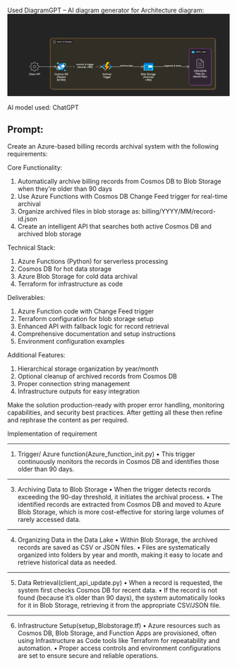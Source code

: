 Used  DiagramGPT – AI diagram generator for Architecture diagram:
 ![Architecture Diagram](https://github.com/ashish2410pr/CosmoDB/blob/main/Architecture_diagram.png)

AI model used: ChatGPT

Prompt:
------------
Create an Azure-based billing records archival system with the following requirements:

Core Functionality:
1.	Automatically archive billing records from Cosmos DB to Blob Storage when they're older than 90 days
2.	Use Azure Functions with Cosmos DB Change Feed trigger for real-time archival
3.	Organize archived files in blob storage as: billing/YYYY/MM/record-id.json
4.	Create an intelligent API that searches both active Cosmos DB and archived blob storage

Technical Stack:
1.	Azure Functions (Python) for serverless processing
2.	Cosmos DB for hot data storage
3.	Azure Blob Storage for cold data archival
4.	Terraform for infrastructure as code

Deliverables:
1.	Azure Function code with Change Feed trigger
2.	Terraform configuration for blob storage setup
3.	Enhanced API with fallback logic for record retrieval
4.	Comprehensive documentation and setup instructions
5.	Environment configuration examples
   
Additional Features:
1.	Hierarchical storage organization by year/month
2.	Optional cleanup of archived records from Cosmos DB
3.	Proper connection string management
4.	Infrastructure outputs for easy integration

Make the solution production-ready with proper error handling, monitoring capabilities, and security best practices.
After getting all these then refine and rephrase the content as per required.



Implementation of requirement
________________________________________
1. Trigger/ Azure function(Azure_function_init.py)
•	This trigger continuously monitors the records in Cosmos DB and identifies those older than 90 days.
________________________________________
3. Archiving Data to Blob Storage
•	When the trigger detects records exceeding the 90-day threshold, it initiates the archival process.
•	The identified records are extracted from Cosmos DB and moved to Azure Blob Storage, which is more cost-effective for storing large volumes of rarely accessed data.
________________________________________
4. Organizing Data in the Data Lake
•	Within Blob Storage, the archived records are saved as CSV or JSON files.
•	Files are systematically organized into folders by year and month, making it easy to locate and retrieve historical data as needed.
________________________________________
5. Data Retrieval(client_api_update.py)
•	When a record is requested, the system first checks Cosmos DB for recent data.
•	If the record is not found (because it’s older than 90 days), the system automatically looks for it in Blob Storage, retrieving it from the appropriate CSV/JSON file.
________________________________________
6. Infrastructure Setup(setup_Blobstorage.tf)
•	Azure resources such as Cosmos DB, Blob Storage, and Function Apps are provisioned, often using Infrastructure as Code tools like Terraform for repeatability and automation.
•	Proper access controls and environment configurations are set to ensure secure and reliable operations.


